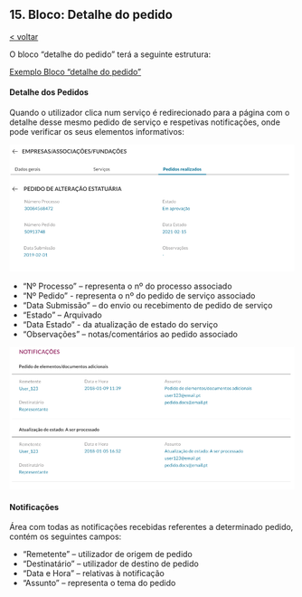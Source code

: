 ## 15.	Bloco: Detalhe do pedido

[< voltar](https://amagovpt.github.io/ePortugal/area-reservada/)

O bloco “detalhe do pedido” terá a seguinte estrutura:

<a href="https://github.com/amagovpt/ePortugal/blob/main/exemplos/detalhedepedido.xml" target="_blank">Exemplo Bloco “detalhe do pedido”</a>

#### Detalhe dos Pedidos

Quando o utilizador clica num serviço é redirecionado para a página com o detalhe desse mesmo pedido de serviço e respetivas notificações, onde pode verificar os seus elementos informativos:

![Detalhe dos Pedido](https://github.com/amagovpt/ePortugal/blob/main/assets/images/detalhe-pedido.png?raw=true)

-	“Nº Processo” – representa o nº do processo associado
-	“Nº Pedido” - representa o nº do pedido de serviço associado
-	“Data Submissão” – do envio ou recebimento de pedido de serviço
-	“Estado” – Arquivado
-	“Data Estado” - da atualização de estado do serviço
-	“Observações” – notas/comentários ao pedido associado

![Notificações](https://github.com/amagovpt/ePortugal/blob/main/assets/images/notificacoes.png?raw=true)

#### Notificações

Área com todas as notificações recebidas referentes a determinado pedido, contém os seguintes campos:
-	“Remetente” – utilizador de origem de pedido
-	“Destinatário” – utilizador de destino de pedido
-	“Data e Hora” – relativas à notificação
-	“Assunto” – representa o tema do pedido